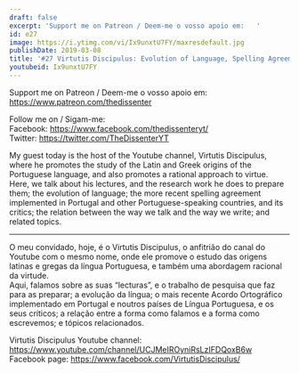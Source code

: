 ```yaml
---
draft: false
excerpt: 'Support me on Patreon / Deem-me o vosso apoio em:   '
id: e27
image: https://i.ytimg.com/vi/Ix9unxtU7FY/maxresdefault.jpg
publishDate: 2019-03-08
title: '#27 Virtutis Discipulus: Evolution of Language, Spelling Agreements, Virtue'
youtubeid: Ix9unxtU7FY
---
```

Support me on Patreon / Deem-me o vosso apoio em:   
https://www.patreon.com/thedissenter

Follow me on / Sigam-me:  
Facebook: https://www.facebook.com/thedissenteryt/  
Twitter: https://twitter.com/TheDissenterYT

My guest today is the host of the Youtube channel, Virtutis Discipulus, where he promotes the study of the Latin and Greek origins of the Portuguese language, and also promotes a rational approach to virtue.  
Here, we talk about his lectures, and the research work he does to prepare them; the evolution of language; the more recent spelling agreement implemented in Portugal and other Portuguese-speaking countries, and its critics; the relation between the way we talk and the way we write; and related topics.

---

O meu convidado, hoje, é o Virtutis Discipulus, o anfitrião do canal do Youtube com o mesmo nome, onde ele promove o estudo das origens latinas e gregas da língua Portuguesa, e também uma abordagem racional da virtude.  
Aqui, falamos sobre as suas “lecturas”, e o trabalho de pesquisa que faz para as preparar; a evolução da língua; o mais recente Acordo Ortográfico implementado em Portugal e noutros países de Língua Portuguesa, e os seus críticos; a relação entre a forma como falamos e a forma como escrevemos; e tópicos relacionados.

Virtutis Discipulus Youtube channel: https://www.youtube.com/channel/UCJMeIROyniRsLzIFDQoxB6w  
Facebook page: https://www.facebook.com/VirtutisDiscipulus/